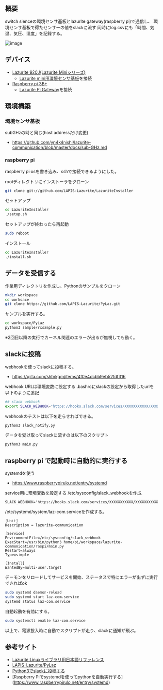 ## 概要
switch sienceの環境センサ基板とlazurite gateway(raspberry pi)で通信し、
環境センサ基板で得たセンサーの値をslackに流す
同時にlog.csvにも「時間、気温、気圧、湿度」を記録する。

![image](https://user-images.githubusercontent.com/45725019/99181019-ea8e1d00-276e-11eb-95ac-3d392316f965.png)

## デバイス
- [Lazurite 920J(Lazurite Miniシリーズ)](https://www.switch-science.com/catalog/2955/)
  - [Lazurite mini用環境センサ基板](https://www.switch-science.com/catalog/3128/)を接続
- [Raspberry pi 3B+](https://raspberry-pi.ksyic.com/main/index/pdp.id/435/pdp.open/435)
  - [Lazurite Pi Gateway](https://www.lapis-tech.com/lazurite-jp/products/lazurite-pi-gateway)を接続

## 環境構築
### 環境センサ基板
subGHzの時と同じ(host addressだけ変更)
- https://github.com/yn4k4nishi/lazurite-communication/blob/master/docs/sub-GHz.md

### raspberry pi
raspberry pi osを書き込み、sshで接続できるようにした。

rootディレクトリにインストーラをクローン
```bash
git clone git://github.com/LAPIS-Lazurite/LazuriteInstaller
```

セットアップ
```bash
cd LazuriteInstaller
./setup.sh
```

セットアップが終わったら再起動
```bash
sudo reboot
```

インストール
```bash
cd LazuriteInstaller
./install.sh
```

## データを受信する
作業用ディレクトリを作成し、Pythonのサンプルをクローン
```bash
mkdir workspace
cd worksace
git clone https://github.com/LAPIS-Lazurite/PyLaz.git
```

サンプルを実行する。
```bash
cd workspace/PyLaz
python3 sample/rxsample.py
```

※2回目以降の実行でカーネル関連のエラーが出るが無視しても動く。

## slackに投稿
webhookを使ってslackに投稿する。
- https://qiita.com/shtnkgm/items/4f0e4dcbb9eb52fdf316

webhook URLは環境変数に設定する
.bashrcにslackの設定から取得したurlを以下のように追記
```bash
## slack webhook
export SLACK_WEBHOOK="https://hooks.slack.com/services/XXXXXXXXXXX/XXXXXXXXXXX/XXXXXXXXXXXXXXXXXXXXXXXX"
```

webhookのテストは以下を走らせればできる。
```bash
python3 slack_notify.py
```

データを受け取ってslackに流すのは以下のスクリプト
```bash
python3 main.py
```

## raspberry pi で起動時に自動的に実行する
systemdを使う
- https://www.raspberrypirulo.net/entry/systemd

service用に環境変数を設定する
/etc/sysconfig/slack_webhookを作成
``` 
SLACK_WEBHOOK="https://hooks.slack.com/services/XXXXXXXXXXX/XXXXXXXXXXX/XXXXXXXXXXXXXXXXXXXXXXXX"
```

/etc/systemd/system/laz-com.serviceを作成する。
```laz-com.service
[Unit]
Description = lazurite-communication

[Service]
EnvironmentFile=/etc/sysconfig/slack_webhook
ExecStart=/usr/bin/python3 home/pi/workspace/lazurite-communication/raspi/main.py
Restart=always
Type=simple

[Install]
WantedBy=multi-user.target
```

デーモンをリロードしてサービスを開始、ステータスで特にエラーが出ずに実行できればok
```bash
sudo systemd daemon-reload
sudo systemd start laz-com.service
systemd status laz-com.service
```

自動起動を有効にする。
```bash
sudo systemctl enable laz-com.service
```

以上で、電源投入時に自動でスクリプトが走り、slackに通知が飛ぶ。

## 参考サイト
- [Lazurite Linuxライブラリ用日本語リファレンス](https://www.lapis-tech.com/lazurite-jp/contents/gateway/reference/default.html)
- [LAPIS-Lazurite/PyLaz](https://github.com/LAPIS-Lazurite/PyLaz)
- [Python3でslackに投稿する](https://qiita.com/shtnkgm/items/4f0e4dcbb9eb52fdf316)
- [Raspberry Piでsystemdを使ってpythonを自動実行する] (https://www.raspberrypirulo.net/entry/systemd)
